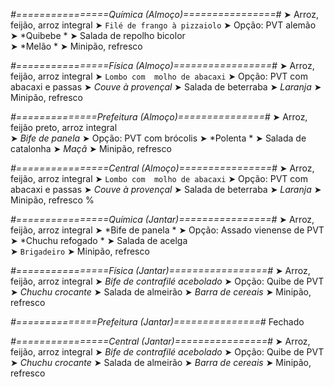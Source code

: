 
*#================Química (Almoço)================#*
➤ Arroz, feijão, arroz integral
➤ `Filé de frango à pizzaiolo`
➤ Opção: PVT alemão  
➤ *Quibebe *
➤ Salada de repolho bicolor  
➤ *Melão  *
➤ Minipão, refresco

*#================Física (Almoço)=================#*
➤ Arroz, feijão, arroz integral
➤ `Lombo com  molho de abacaxi`
➤ Opção: PVT com abacaxi e passas
➤ *Couve à provençal*
➤ Salada de beterraba
➤ *Laranja*
➤ Minipão, refresco

*#==============Prefeitura (Almoço)===============#*
➤ Arroz, feijão preto, arroz integral  
➤ *Bife de panela*
➤ Opção: PVT com brócolis
➤ *Polenta *
➤ Salada de catalonha
➤ *Maçã*
➤ Minipão, refresco

*#================Central (Almoço)================#*
➤ Arroz, feijão, arroz integral
➤ `Lombo com  molho de abacaxi`
➤ Opção: PVT com abacaxi e passas
➤ *Couve à provençal*
➤ Salada de beterraba
➤ *Laranja*
➤ Minipão, refresco
%

*#================Química (Jantar)================#*
➤ Arroz, feijão, arroz integral
➤ *Bife de panela *
➤ Opção: Assado vienense de PVT 
➤ *Chuchu refogado *
➤ Salada de acelga  
➤ `Brigadeiro`
➤ Minipão, refresco

*#================Física (Jantar)=================#*
➤ Arroz, feijão, arroz integral
➤ *Bife de contrafilé acebolado*
➤ Opção: Quibe de PVT
➤ *Chuchu crocante*
➤ Salada de almeirão
➤ *Barra de cereais*
➤ Minipão, refresco

*#==============Prefeitura (Jantar)===============#*
Fechado

*#================Central (Jantar)================#*
➤ Arroz, feijão, arroz integral
➤ *Bife de contrafilé acebolado*
➤ Opção: Quibe de PVT
➤ *Chuchu crocante*
➤ Salada de almeirão
➤ *Barra de cereais*
➤ Minipão, refresco
